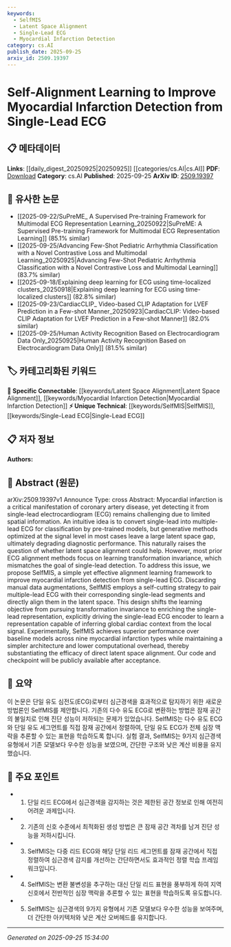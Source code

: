 ```yaml
---
keywords:
  - SelfMIS
  - Latent Space Alignment
  - Single-Lead ECG
  - Myocardial Infarction Detection
category: cs.AI
publish_date: 2025-09-25
arxiv_id: 2509.19397
---
```


<!-- KEYWORD_LINKING_METADATA:
{
  "processed_timestamp": "2025-09-25T15:34:00.761443",
  "vocabulary_version": "1.0",
  "selected_keywords": [
    "SelfMIS",
    "Latent Space Alignment",
    "Single-Lead ECG",
    "Myocardial Infarction Detection"
  ],
  "rejected_keywords": [],
  "similarity_scores": {
    "SelfMIS": 0.8,
    "Latent Space Alignment": 0.82,
    "Single-Lead ECG": 0.75,
    "Myocardial Infarction Detection": 0.78
  },
  "extraction_method": "AI_prompt_based",
  "budget_applied": true,
  "candidates_json": {
    "candidates": [
      {
        "surface": "SelfMIS",
        "canonical": "SelfMIS",
        "aliases": [
          "Self-Alignment Learning",
          "Self-Alignment Strategy"
        ],
        "category": "unique_technical",
        "rationale": "SelfMIS is a novel framework proposed in the paper, making it a unique technical term with high novelty.",
        "novelty_score": 0.85,
        "connectivity_score": 0.65,
        "specificity_score": 0.9,
        "link_intent_score": 0.8
      },
      {
        "surface": "latent space alignment",
        "canonical": "Latent Space Alignment",
        "aliases": [
          "latent alignment",
          "latent space matching"
        ],
        "category": "specific_connectable",
        "rationale": "Latent space alignment is central to the paper's methodology, offering a specific concept for linking related works.",
        "novelty_score": 0.7,
        "connectivity_score": 0.78,
        "specificity_score": 0.85,
        "link_intent_score": 0.82
      },
      {
        "surface": "single-lead ECG",
        "canonical": "Single-Lead ECG",
        "aliases": [
          "single-lead electrocardiogram"
        ],
        "category": "unique_technical",
        "rationale": "Single-lead ECG is a specific focus of the study, crucial for understanding the paper's context and applications.",
        "novelty_score": 0.6,
        "connectivity_score": 0.7,
        "specificity_score": 0.88,
        "link_intent_score": 0.75
      },
      {
        "surface": "myocardial infarction detection",
        "canonical": "Myocardial Infarction Detection",
        "aliases": [
          "heart attack detection"
        ],
        "category": "specific_connectable",
        "rationale": "This is a key application area of the study, linking to broader research on cardiac health.",
        "novelty_score": 0.55,
        "connectivity_score": 0.8,
        "specificity_score": 0.82,
        "link_intent_score": 0.78
      }
    ],
    "ban_list_suggestions": [
      "method",
      "performance",
      "experiment"
    ]
  },
  "decisions": [
    {
      "candidate_surface": "SelfMIS",
      "resolved_canonical": "SelfMIS",
      "decision": "linked",
      "scores": {
        "novelty": 0.85,
        "connectivity": 0.65,
        "specificity": 0.9,
        "link_intent": 0.8
      }
    },
    {
      "candidate_surface": "latent space alignment",
      "resolved_canonical": "Latent Space Alignment",
      "decision": "linked",
      "scores": {
        "novelty": 0.7,
        "connectivity": 0.78,
        "specificity": 0.85,
        "link_intent": 0.82
      }
    },
    {
      "candidate_surface": "single-lead ECG",
      "resolved_canonical": "Single-Lead ECG",
      "decision": "linked",
      "scores": {
        "novelty": 0.6,
        "connectivity": 0.7,
        "specificity": 0.88,
        "link_intent": 0.75
      }
    },
    {
      "candidate_surface": "myocardial infarction detection",
      "resolved_canonical": "Myocardial Infarction Detection",
      "decision": "linked",
      "scores": {
        "novelty": 0.55,
        "connectivity": 0.8,
        "specificity": 0.82,
        "link_intent": 0.78
      }
    }
  ]
}
-->

# Self-Alignment Learning to Improve Myocardial Infarction Detection from Single-Lead ECG

## 📋 메타데이터

**Links**: [[daily_digest_20250925|20250925]] [[categories/cs.AI|cs.AI]]
**PDF**: [Download](https://arxiv.org/pdf/2509.19397.pdf)
**Category**: cs.AI
**Published**: 2025-09-25
**ArXiv ID**: [2509.19397](https://arxiv.org/abs/2509.19397)

## 🔗 유사한 논문
- [[2025-09-22/SuPreME_ A Supervised Pre-training Framework for Multimodal ECG Representation Learning_20250922|SuPreME: A Supervised Pre-training Framework for Multimodal ECG Representation Learning]] (85.1% similar)
- [[2025-09-25/Advancing Few-Shot Pediatric Arrhythmia Classification with a Novel Contrastive Loss and Multimodal Learning_20250925|Advancing Few-Shot Pediatric Arrhythmia Classification with a Novel Contrastive Loss and Multimodal Learning]] (83.7% similar)
- [[2025-09-18/Explaining deep learning for ECG using time-localized clusters_20250918|Explaining deep learning for ECG using time-localized clusters]] (82.8% similar)
- [[2025-09-23/CardiacCLIP_ Video-based CLIP Adaptation for LVEF Prediction in a Few-shot Manner_20250923|CardiacCLIP: Video-based CLIP Adaptation for LVEF Prediction in a Few-shot Manner]] (82.0% similar)
- [[2025-09-25/Human Activity Recognition Based on Electrocardiogram Data Only_20250925|Human Activity Recognition Based on Electrocardiogram Data Only]] (81.5% similar)

## 🏷️ 카테고리화된 키워드
**🔗 Specific Connectable**: [[keywords/Latent Space Alignment|Latent Space Alignment]], [[keywords/Myocardial Infarction Detection|Myocardial Infarction Detection]]
**⚡ Unique Technical**: [[keywords/SelfMIS|SelfMIS]], [[keywords/Single-Lead ECG|Single-Lead ECG]]

## 📋 저자 정보

**Authors:** 

## 📄 Abstract (원문)

arXiv:2509.19397v1 Announce Type: cross 
Abstract: Myocardial infarction is a critical manifestation of coronary artery disease, yet detecting it from single-lead electrocardiogram (ECG) remains challenging due to limited spatial information. An intuitive idea is to convert single-lead into multiple-lead ECG for classification by pre-trained models, but generative methods optimized at the signal level in most cases leave a large latent space gap, ultimately degrading diagnostic performance. This naturally raises the question of whether latent space alignment could help. However, most prior ECG alignment methods focus on learning transformation invariance, which mismatches the goal of single-lead detection. To address this issue, we propose SelfMIS, a simple yet effective alignment learning framework to improve myocardial infarction detection from single-lead ECG. Discarding manual data augmentations, SelfMIS employs a self-cutting strategy to pair multiple-lead ECG with their corresponding single-lead segments and directly align them in the latent space. This design shifts the learning objective from pursuing transformation invariance to enriching the single-lead representation, explicitly driving the single-lead ECG encoder to learn a representation capable of inferring global cardiac context from the local signal. Experimentally, SelfMIS achieves superior performance over baseline models across nine myocardial infarction types while maintaining a simpler architecture and lower computational overhead, thereby substantiating the efficacy of direct latent space alignment. Our code and checkpoint will be publicly available after acceptance.

## 📝 요약

이 논문은 단일 유도 심전도(ECG)로부터 심근경색을 효과적으로 탐지하기 위한 새로운 방법론인 SelfMIS를 제안합니다. 기존의 다수 유도 ECG로 변환하는 방법은 잠재 공간의 불일치로 인해 진단 성능이 저하되는 문제가 있었습니다. SelfMIS는 다수 유도 ECG와 단일 유도 세그먼트를 직접 잠재 공간에서 정렬하여, 단일 유도 ECG가 전체 심장 맥락을 추론할 수 있는 표현을 학습하도록 합니다. 실험 결과, SelfMIS는 9가지 심근경색 유형에서 기존 모델보다 우수한 성능을 보였으며, 간단한 구조와 낮은 계산 비용을 유지했습니다.

## 🎯 주요 포인트

- 1. 단일 리드 ECG에서 심근경색을 감지하는 것은 제한된 공간 정보로 인해 여전히 어려운 과제입니다.
- 2. 기존의 신호 수준에서 최적화된 생성 방법은 큰 잠재 공간 격차를 남겨 진단 성능을 저하시킵니다.
- 3. SelfMIS는 다중 리드 ECG와 해당 단일 리드 세그먼트를 잠재 공간에서 직접 정렬하여 심근경색 감지를 개선하는 간단하면서도 효과적인 정렬 학습 프레임워크입니다.
- 4. SelfMIS는 변환 불변성을 추구하는 대신 단일 리드 표현을 풍부하게 하여 지역 신호에서 전반적인 심장 맥락을 추론할 수 있는 표현을 학습하도록 유도합니다.
- 5. SelfMIS는 심근경색의 9가지 유형에서 기존 모델보다 우수한 성능을 보여주며, 더 간단한 아키텍처와 낮은 계산 오버헤드를 유지합니다.


---

*Generated on 2025-09-25 15:34:00*